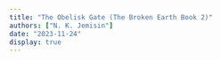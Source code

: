 ```yaml
---
title: "The Obelisk Gate (The Broken Earth Book 2)"
authors: ["N. K. Jemisin"]
date: "2023-11-24"
display: true
---
```


<!-- Your comments or review here -->
